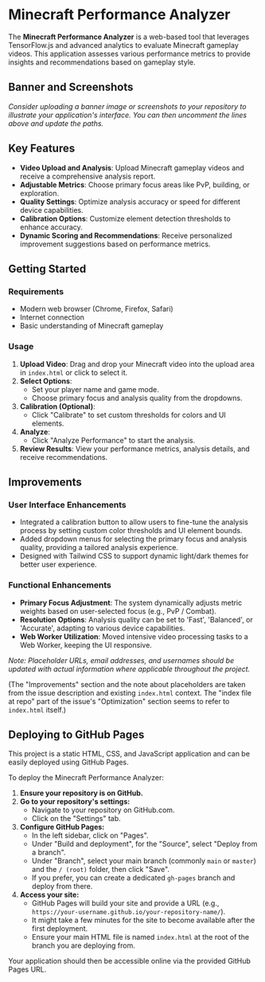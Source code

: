 # Minecraft Performance Analyzer

The **Minecraft Performance Analyzer** is a web-based tool that leverages TensorFlow.js and advanced analytics to evaluate Minecraft gameplay videos. This application assesses various performance metrics to provide insights and recommendations based on gameplay style.

## Banner and Screenshots

<!--- Add your banner image here -->
<!--- ![Banner](path/to/your/banner.png) -->

<!--- Add screenshots of your application interface here -->
<!--- ![Screenshot 1](path/to/your/screenshot1.png) -->
<!--- ![Screenshot 2](path/to/your/screenshot2.png) -->

*Consider uploading a banner image or screenshots to your repository to illustrate your application's interface. You can then uncomment the lines above and update the paths.*

## Key Features

- **Video Upload and Analysis**: Upload Minecraft gameplay videos and receive a comprehensive analysis report.
- **Adjustable Metrics**: Choose primary focus areas like PvP, building, or exploration.
- **Quality Settings**: Optimize analysis accuracy or speed for different device capabilities.
- **Calibration Options**: Customize element detection thresholds to enhance accuracy.
- **Dynamic Scoring and Recommendations**: Receive personalized improvement suggestions based on performance metrics.

## Getting Started

### Requirements

- Modern web browser (Chrome, Firefox, Safari)
- Internet connection
- Basic understanding of Minecraft gameplay

### Usage

1.  **Upload Video**: Drag and drop your Minecraft video into the upload area in `index.html` or click to select it.
2.  **Select Options**:
    *   Set your player name and game mode.
    *   Choose primary focus and analysis quality from the dropdowns.
3.  **Calibration (Optional)**:
    *   Click "Calibrate" to set custom thresholds for colors and UI elements.
4.  **Analyze**:
    *   Click "Analyze Performance" to start the analysis.
5.  **Review Results**: View your performance metrics, analysis details, and receive recommendations.

## Improvements

### User Interface Enhancements
*   Integrated a calibration button to allow users to fine-tune the analysis process by setting custom color thresholds and UI element bounds.
*   Added dropdown menus for selecting the primary focus and analysis quality, providing a tailored analysis experience.
*   Designed with Tailwind CSS to support dynamic light/dark themes for better user experience.

### Functional Enhancements
*   **Primary Focus Adjustment**: The system dynamically adjusts metric weights based on user-selected focus (e.g., PvP / Combat).
*   **Resolution Options**: Analysis quality can be set to 'Fast', 'Balanced', or 'Accurate', adapting to various device capabilities.
*   **Web Worker Utilization**: Moved intensive video processing tasks to a Web Worker, keeping the UI responsive.

*Note: Placeholder URLs, email addresses, and usernames should be updated with actual information where applicable throughout the project.*

(The "Improvements" section and the note about placeholders are taken from the issue description and existing `index.html` context. The "index file at repo" part of the issue's "Optimization" section seems to refer to `index.html` itself.)

## Deploying to GitHub Pages

This project is a static HTML, CSS, and JavaScript application and can be easily deployed using GitHub Pages.

To deploy the Minecraft Performance Analyzer:

1.  **Ensure your repository is on GitHub.**
2.  **Go to your repository's settings:**
    *   Navigate to your repository on GitHub.com.
    *   Click on the "Settings" tab.
3.  **Configure GitHub Pages:**
    *   In the left sidebar, click on "Pages".
    *   Under "Build and deployment", for the "Source", select "Deploy from a branch".
    *   Under "Branch", select your main branch (commonly `main` or `master`) and the `/ (root)` folder, then click "Save".
    *   If you prefer, you can create a dedicated `gh-pages` branch and deploy from there.
4.  **Access your site:**
    *   GitHub Pages will build your site and provide a URL (e.g., `https://your-username.github.io/your-repository-name/`).
    *   It might take a few minutes for the site to become available after the first deployment.
    *   Ensure your main HTML file is named `index.html` at the root of the branch you are deploying from.

Your application should then be accessible online via the provided GitHub Pages URL.
